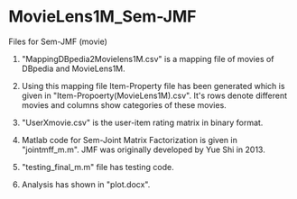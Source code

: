# MovieLens1M_Sem-JMF
Files for Sem-JMF (movie)

1. "MappingDBpedia2Movielens1M.csv" is a mapping file of movies of DBpedia and MovieLens1M.

2. Using this mapping file Item-Property file has been generated which is given in "Item-Propoerty(MovieLens1M).csv". 
It's rows denote different movies and columns show categories of these movies.

3. "UserXmovie.csv" is the user-item rating matrix in binary format.

4. Matlab code for Sem-Joint Matrix Factorization is given in "jointmff_m.m". JMF was originally developed by Yue Shi in 2013.

5. "testing_final_m.m" file has testing code.

6. Analysis has shown in "plot.docx".
